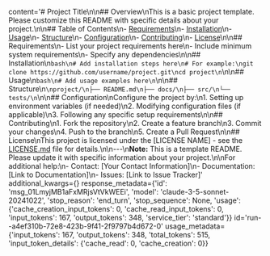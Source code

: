 content='# Project Title\n\n## Overview\nThis is a basic project template. Please customize this README with specific details about your project.\n\n## Table of Contents\n- [Requirements](#requirements)\n- [Installation](#installation)\n- [Usage](#usage)\n- [Structure](#structure)\n- [Configuration](#configuration)\n- [Contributing](#contributing)\n- [License](#license)\n\n## Requirements\n- List your project requirements here\n- Include minimum system requirements\n- Specify any dependencies\n\n## Installation\n```bash\n# Add installation steps here\n# For example:\ngit clone https://github.com/username/project.git\ncd project\n```\n\n## Usage\n```bash\n# Add usage examples here\n```\n\n## Structure\n```\nproject/\n├── README.md\n├── docs/\n├── src/\n└── tests/\n```\n\n## Configuration\nConfigure the project by:\n1. Setting up environment variables (if needed)\n2. Modifying configuration files (if applicable)\n3. Following any specific setup requirements\n\n## Contributing\n1. Fork the repository\n2. Create a feature branch\n3. Commit your changes\n4. Push to the branch\n5. Create a Pull Request\n\n## License\nThis project is licensed under the [LICENSE NAME] - see the [LICENSE.md](LICENSE.md) file for details.\n\n---\n**Note:** This is a template README. Please update it with specific information about your project.\n\nFor additional help:\n- Contact: [Your Contact Information]\n- Documentation: [Link to Documentation]\n- Issues: [Link to Issue Tracker]' additional_kwargs={} response_metadata={'id': 'msg_01LmyjMB1aFxMRjsVtVkWEEi', 'model': 'claude-3-5-sonnet-20241022', 'stop_reason': 'end_turn', 'stop_sequence': None, 'usage': {'cache_creation_input_tokens': 0, 'cache_read_input_tokens': 0, 'input_tokens': 167, 'output_tokens': 348, 'service_tier': 'standard'}} id='run--a4ef310b-72e8-423b-9f41-2f9797b4d672-0' usage_metadata={'input_tokens': 167, 'output_tokens': 348, 'total_tokens': 515, 'input_token_details': {'cache_read': 0, 'cache_creation': 0}}